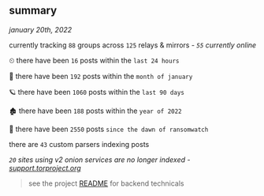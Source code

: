 
## summary
_january 20th, 2022_

currently tracking `88` groups across `125` relays & mirrors - _`55` currently online_

⏲ there have been `16` posts within the `last 24 hours`

🦈 there have been `192` posts within the `month of january`

🪐 there have been `1060` posts within the `last 90 days`

🏚 there have been `188` posts within the `year of 2022`

🦕 there have been `2550` posts `since the dawn of ransomwatch`

there are `43` custom parsers indexing posts

_`20` sites using v2 onion services are no longer indexed - [support.torproject.org](https://support.torproject.org/onionservices/v2-deprecation/)_

> see the project [README](https://github.com/thetanz/ransomwatch#ransomwatch--) for backend technicals
